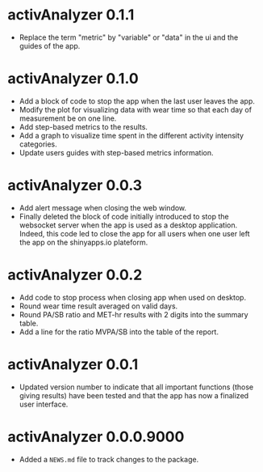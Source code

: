 # activAnalyzer 0.1.1
* Replace the term "metric" by "variable" or "data" in the ui and the guides of the app.

# activAnalyzer 0.1.0
* Add a block of code to stop the app when the last user leaves the app.
* Modify the plot for visualizing data with wear time so that each day of measurement be on one line.
* Add step-based metrics to the results.
* Add a graph to visualize time spent in the different activity intensity categories.
* Update users guides with step-based metrics information.

# activAnalyzer 0.0.3
* Add alert message when closing the web window.
* Finally deleted the block of code initially introduced to stop the websocket server when the app is used as a desktop application. Indeed, this code led to close the app for all users when one user left the app on the shinyapps.io plateform.

# activAnalyzer 0.0.2

* Add code to stop process when closing app when used on desktop.
* Round wear time result averaged on valid days.
* Round PA/SB ratio and MET-hr results with 2 digits into the summary table.
* Add a line for the ratio MVPA/SB into the table of the report.

# activAnalyzer 0.0.1

* Updated version number to indicate that all important functions (those giving results) have been tested and that the app has now a finalized user interface.

# activAnalyzer 0.0.0.9000

* Added a `NEWS.md` file to track changes to the package.
